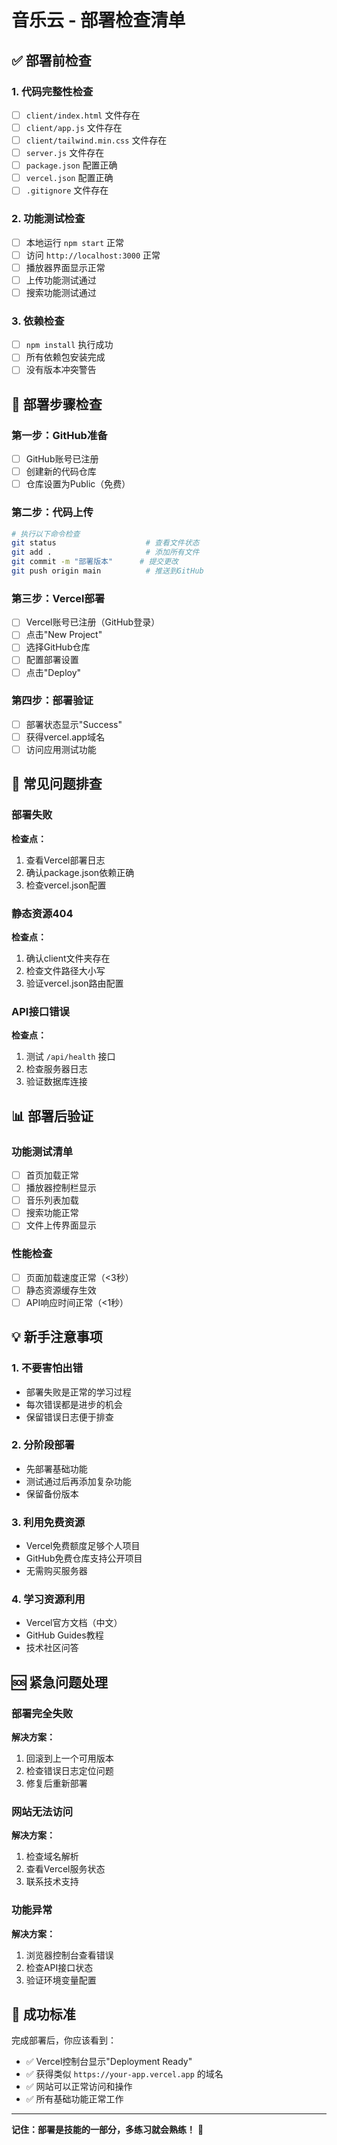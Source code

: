 # 音乐云 - 部署检查清单

## ✅ 部署前检查

### 1. 代码完整性检查
- [ ] `client/index.html` 文件存在
- [ ] `client/app.js` 文件存在  
- [ ] `client/tailwind.min.css` 文件存在
- [ ] `server.js` 文件存在
- [ ] `package.json` 配置正确
- [ ] `vercel.json` 配置正确
- [ ] `.gitignore` 文件存在

### 2. 功能测试检查
- [ ] 本地运行 `npm start` 正常
- [ ] 访问 `http://localhost:3000` 正常
- [ ] 播放器界面显示正常
- [ ] 上传功能测试通过
- [ ] 搜索功能测试通过

### 3. 依赖检查
- [ ] `npm install` 执行成功
- [ ] 所有依赖包安装完成
- [ ] 没有版本冲突警告

## 🚀 部署步骤检查

### 第一步：GitHub准备
- [ ] GitHub账号已注册
- [ ] 创建新的代码仓库
- [ ] 仓库设置为Public（免费）

### 第二步：代码上传
```bash
# 执行以下命令检查
git status                    # 查看文件状态
git add .                     # 添加所有文件
git commit -m "部署版本"      # 提交更改
git push origin main          # 推送到GitHub
```

### 第三步：Vercel部署
- [ ] Vercel账号已注册（GitHub登录）
- [ ] 点击"New Project"
- [ ] 选择GitHub仓库
- [ ] 配置部署设置
- [ ] 点击"Deploy"

### 第四步：部署验证
- [ ] 部署状态显示"Success"
- [ ] 获得vercel.app域名
- [ ] 访问应用测试功能

## 🔧 常见问题排查

### 部署失败
**检查点：**
1. 查看Vercel部署日志
2. 确认package.json依赖正确
3. 检查vercel.json配置

### 静态资源404
**检查点：**
1. 确认client文件夹存在
2. 检查文件路径大小写
3. 验证vercel.json路由配置

### API接口错误
**检查点：**
1. 测试 `/api/health` 接口
2. 检查服务器日志
3. 验证数据库连接

## 📊 部署后验证

### 功能测试清单
- [ ] 首页加载正常
- [ ] 播放器控制栏显示
- [ ] 音乐列表加载
- [ ] 搜索功能正常
- [ ] 文件上传界面显示

### 性能检查
- [ ] 页面加载速度正常（<3秒）
- [ ] 静态资源缓存生效
- [ ] API响应时间正常（<1秒）

## 💡 新手注意事项

### 1. 不要害怕出错
- 部署失败是正常的学习过程
- 每次错误都是进步的机会
- 保留错误日志便于排查

### 2. 分阶段部署
- 先部署基础功能
- 测试通过后再添加复杂功能
- 保留备份版本

### 3. 利用免费资源
- Vercel免费额度足够个人项目
- GitHub免费仓库支持公开项目
- 无需购买服务器

### 4. 学习资源利用
- Vercel官方文档（中文）
- GitHub Guides教程
- 技术社区问答

## 🆘 紧急问题处理

### 部署完全失败
**解决方案：**
1. 回滚到上一个可用版本
2. 检查错误日志定位问题
3. 修复后重新部署

### 网站无法访问
**解决方案：**
1. 检查域名解析
2. 查看Vercel服务状态
3. 联系技术支持

### 功能异常
**解决方案：**
1. 浏览器控制台查看错误
2. 检查API接口状态
3. 验证环境变量配置

## 🎯 成功标准

完成部署后，你应该看到：
- ✅ Vercel控制台显示"Deployment Ready"
- ✅ 获得类似 `https://your-app.vercel.app` 的域名
- ✅ 网站可以正常访问和操作
- ✅ 所有基础功能正常工作

---

**记住：部署是技能的一部分，多练习就会熟练！** 🚀